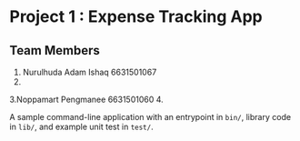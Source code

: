 # Project 1 : Expense Tracking App

## Team Members
1. Nurulhuda Adam Ishaq 6631501067
2.
3.Noppamart Pengmanee 6631501060
4.


A sample command-line application with an entrypoint in `bin/`, library code
in `lib/`, and example unit test in `test/`.
